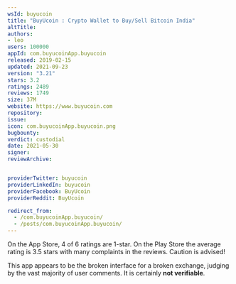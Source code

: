 ```yaml
---
wsId: buyucoin
title: "BuyUcoin : Crypto Wallet to Buy/Sell Bitcoin India"
altTitle: 
authors:
- leo
users: 100000
appId: com.buyucoinApp.buyucoin
released: 2019-02-15
updated: 2021-09-23
version: "3.21"
stars: 3.2
ratings: 2489
reviews: 1749
size: 37M
website: https://www.buyucoin.com
repository: 
issue: 
icon: com.buyucoinApp.buyucoin.png
bugbounty: 
verdict: custodial
date: 2021-05-30
signer: 
reviewArchive:


providerTwitter: buyucoin
providerLinkedIn: buyucoin
providerFacebook: BuyUcoin
providerReddit: BuyUcoin

redirect_from:
  - /com.buyucoinApp.buyucoin/
  - /posts/com.buyucoinApp.buyucoin/
---
```



On the App Store, 4 of 6 ratings are 1-star. On the Play Store the average
rating is 3.5 stars with many complaints in the reviews. Caution is
advised!

This app appears to be the broken interface for a broken exchange, judging by
the vast majority of user comments. It is certainly **not verifiable**.
